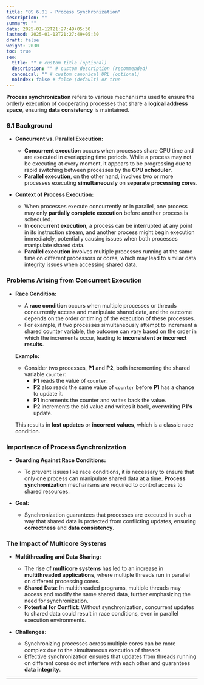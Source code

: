 ```yaml
---
title: "OS 6.01 - Process Synchronization"
description: ""
summary: ""
date: 2025-01-12T21:27:49+05:30
lastmod: 2025-01-12T21:27:49+05:30
draft: false
weight: 2030
toc: true
seo:
  title: "" # custom title (optional)
  description: "" # custom description (recommended)
  canonical: "" # custom canonical URL (optional)
  noindex: false # false (default) or true
---
```



**Process synchronization** refers to various mechanisms used to ensure the orderly execution of cooperating processes that share a **logical address space**, ensuring **data consistency** is maintained.

### 6.1 Background

- **Concurrent vs. Parallel Execution:**
  - **Concurrent execution** occurs when processes share CPU time and are executed in overlapping time periods. While a process may not be executing at every moment, it appears to be progressing due to rapid switching between processes by the **CPU scheduler**.
  - **Parallel execution**, on the other hand, involves two or more processes executing **simultaneously** on **separate processing cores**.

- **Context of Process Execution:**
  - When processes execute concurrently or in parallel, one process may only **partially complete execution** before another process is scheduled.
  - In **concurrent execution**, a process can be interrupted at any point in its instruction stream, and another process might begin execution immediately, potentially causing issues when both processes manipulate shared data.
  - **Parallel execution** involves multiple processes running at the same time on different processors or cores, which may lead to similar data integrity issues when accessing shared data.

### Problems Arising from Concurrent Execution

- **Race Condition:**
  - A **race condition** occurs when multiple processes or threads concurrently access and manipulate shared data, and the outcome depends on the order or timing of the execution of these processes.
  - For example, if two processes simultaneously attempt to increment a shared counter variable, the outcome can vary based on the order in which the increments occur, leading to **inconsistent or incorrect results**.

  **Example:**
  - Consider two processes, **P1** and **P2**, both incrementing the shared variable `counter`:
    - **P1** reads the value of `counter`.
    - **P2** also reads the same value of `counter` before **P1** has a chance to update it.
    - **P1** increments the counter and writes back the value.
    - **P2** increments the old value and writes it back, overwriting **P1's** update.
  
  This results in **lost updates** or **incorrect values**, which is a classic race condition.

### Importance of Process Synchronization

- **Guarding Against Race Conditions:**
  - To prevent issues like race conditions, it is necessary to ensure that only one process can manipulate shared data at a time. **Process synchronization** mechanisms are required to control access to shared resources.
  
- **Goal:**
  - Synchronization guarantees that processes are executed in such a way that shared data is protected from conflicting updates, ensuring **correctness** and **data consistency**.

### The Impact of Multicore Systems

- **Multithreading and Data Sharing:**
  - The rise of **multicore systems** has led to an increase in **multithreaded applications**, where multiple threads run in parallel on different processing cores.
  - **Shared Data**: In multithreaded programs, multiple threads may access and modify the same shared data, further emphasizing the need for synchronization.
  - **Potential for Conflict**: Without synchronization, concurrent updates to shared data could result in race conditions, even in parallel execution environments.
  
- **Challenges:**
  - Synchronizing processes across multiple cores can be more complex due to the simultaneous execution of threads.
  - Effective synchronization ensures that updates from threads running on different cores do not interfere with each other and guarantees **data integrity**.

___

